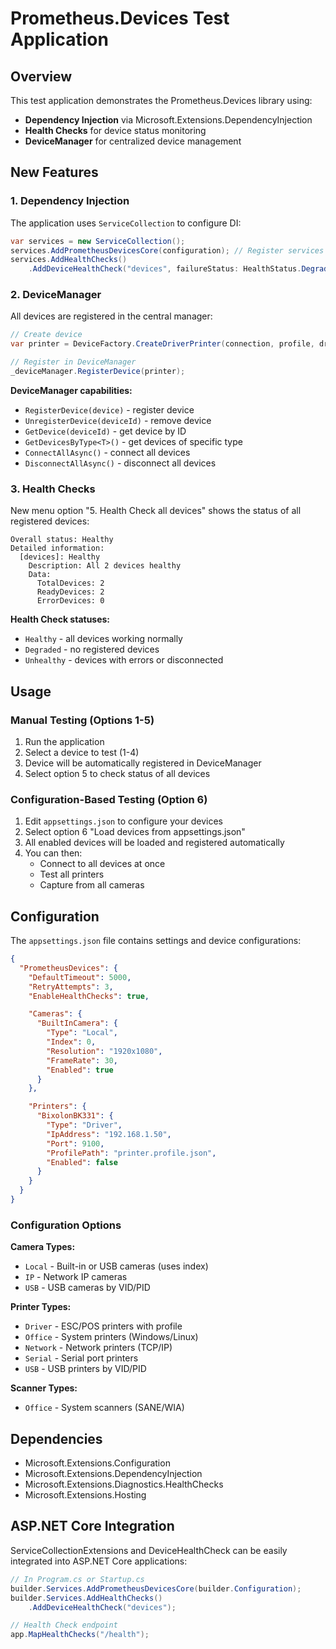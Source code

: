 # Prometheus.Devices Test Application

## Overview

This test application demonstrates the Prometheus.Devices library using:
- **Dependency Injection** via Microsoft.Extensions.DependencyInjection
- **Health Checks** for device status monitoring
- **DeviceManager** for centralized device management

## New Features

### 1. Dependency Injection

The application uses `ServiceCollection` to configure DI:

```csharp
var services = new ServiceCollection();
services.AddPrometheusDevicesCore(configuration); // Register services
services.AddHealthChecks()
    .AddDeviceHealthCheck("devices", failureStatus: HealthStatus.Degraded);
```

### 2. DeviceManager

All devices are registered in the central manager:

```csharp
// Create device
var printer = DeviceFactory.CreateDriverPrinter(connection, profile, driver);

// Register in DeviceManager
_deviceManager.RegisterDevice(printer);
```

**DeviceManager capabilities:**
- `RegisterDevice(device)` - register device
- `UnregisterDevice(deviceId)` - remove device
- `GetDevice(deviceId)` - get device by ID
- `GetDevicesByType<T>()` - get devices of specific type
- `ConnectAllAsync()` - connect all devices
- `DisconnectAllAsync()` - disconnect all devices

### 3. Health Checks

New menu option "5. Health Check all devices" shows the status of all registered devices:

```
Overall status: Healthy
Detailed information:
  [devices]: Healthy
    Description: All 2 devices healthy
    Data:
      TotalDevices: 2
      ReadyDevices: 2
      ErrorDevices: 0
```

**Health Check statuses:**
- `Healthy` - all devices working normally
- `Degraded` - no registered devices
- `Unhealthy` - devices with errors or disconnected

## Usage

### Manual Testing (Options 1-5)
1. Run the application
2. Select a device to test (1-4)
3. Device will be automatically registered in DeviceManager
4. Select option 5 to check status of all devices

### Configuration-Based Testing (Option 6)
1. Edit `appsettings.json` to configure your devices
2. Select option 6 "Load devices from appsettings.json"
3. All enabled devices will be loaded and registered automatically
4. You can then:
   - Connect to all devices at once
   - Test all printers
   - Capture from all cameras

## Configuration

The `appsettings.json` file contains settings and device configurations:

```json
{
  "PrometheusDevices": {
    "DefaultTimeout": 5000,
    "RetryAttempts": 3,
    "EnableHealthChecks": true,

    "Cameras": {
      "BuiltInCamera": {
        "Type": "Local",
        "Index": 0,
        "Resolution": "1920x1080",
        "FrameRate": 30,
        "Enabled": true
      }
    },

    "Printers": {
      "BixolonBK331": {
        "Type": "Driver",
        "IpAddress": "192.168.1.50",
        "Port": 9100,
        "ProfilePath": "printer.profile.json",
        "Enabled": false
      }
    }
  }
}
```

### Configuration Options

**Camera Types:**
- `Local` - Built-in or USB cameras (uses index)
- `IP` - Network IP cameras
- `USB` - USB cameras by VID/PID

**Printer Types:**
- `Driver` - ESC/POS printers with profile
- `Office` - System printers (Windows/Linux)
- `Network` - Network printers (TCP/IP)
- `Serial` - Serial port printers
- `USB` - USB printers by VID/PID

**Scanner Types:**
- `Office` - System scanners (SANE/WIA)

## Dependencies

- Microsoft.Extensions.Configuration
- Microsoft.Extensions.DependencyInjection
- Microsoft.Extensions.Diagnostics.HealthChecks
- Microsoft.Extensions.Hosting

## ASP.NET Core Integration

ServiceCollectionExtensions and DeviceHealthCheck can be easily integrated into ASP.NET Core applications:

```csharp
// In Program.cs or Startup.cs
builder.Services.AddPrometheusDevicesCore(builder.Configuration);
builder.Services.AddHealthChecks()
    .AddDeviceHealthCheck("devices");

// Health Check endpoint
app.MapHealthChecks("/health");
```
